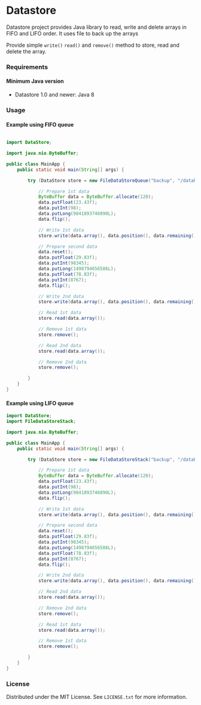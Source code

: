 # Datastore

Datastore project provides Java library to read, write and delete arrays in FIFO and LIFO order. It uses file to
back up the arrays

Provide simple `write()` `read()` and `remove()` method to store, read and delete the array.

### Requirements
#### Minimum Java version
- Datastore 1.0 and newer: Java 8

### Usage

#### Example using FIFO queue

```java

import DataStore;

import java.nio.ByteBuffer;

public class MainApp {
    public static void main(String[] args) {

        try (DataStore store = new FileDataStoreQueue("backup", "/database", 5000000)) {

            // Prepare 1st data
            ByteBuffer data = ByteBuffer.allocate(120);
            data.putFloat(23.43f);
            data.putInt(98);
            data.putLong(9841893746890L);
            data.flip();

            // Write 1st data
            store.write(data.array(), data.position(), data.remaining());

            // Prepare second data
            data.reset();
            data.putFloat(29.83f);
            data.putInt(98345);
            data.putLong(1498794656586L);
            data.putFloat(78.83f);
            data.putInt(8767);
            data.flip();

            // Write 2nd data 
            store.write(data.array(), data.position(), data.remaining());

            // Read 1st data 
            store.read(data.array());

            // Remove 1st data
            store.remove();

            // Read 2nd data
            store.read(data.array());

            // Remove 2nd data
            store.remove();

        }
    }
}

```

#### Example using LIFO queue

```java
import DataStore;
import FileDataStoreStack;

import java.nio.ByteBuffer;

public class MainApp {
    public static void main(String[] args) {

        try (DataStore store = new FileDataStoreStack("backup", "/database", 5000000)) {

            // Prepare 1st data
            ByteBuffer data = ByteBuffer.allocate(120);
            data.putFloat(23.43f);
            data.putInt(98);
            data.putLong(9841893746890L);
            data.flip();

            // Write 1st data
            store.write(data.array(), data.position(), data.remaining());

            // Prepare second data
            data.reset();
            data.putFloat(29.83f);
            data.putInt(98345);
            data.putLong(1498794656586L);
            data.putFloat(78.83f);
            data.putInt(8767);
            data.flip();

            // Write 2nd data 
            store.write(data.array(), data.position(), data.remaining());

            // Read 2nd data 
            store.read(data.array());

            // Remove 2nd data
            store.remove();

            // Read 1st data
            store.read(data.array());

            // Remove 1st data
            store.remove();

        }
    }
}
```

### License

Distributed under the MIT License. See `LICENSE.txt` for more information.